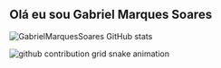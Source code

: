 ## Olá eu sou Gabriel Marques Soares

![GabrielMarquesSoares GitHub stats](https://github-readme-stats.vercel.app/api?username=GabrielMarquesSoares&show_icons=true&theme=transparent)

<picture align="center">
  <source media="(prefers-color-scheme: dark)" srcset="https://raw.githubusercontent.com/GabrielMarquesSoares/GabrielMarquesSoares/output/github-contribution-grid-snake-dark.svg">
  <source media="(prefers-color-scheme: light)" srcset="https://raw.githubusercontent.com/GabrielMarquesSoares/GabrielMarquesSoares/output/github-contribution-grid-snake-dark.svg">
  <img align="center" alt="github contribution grid snake animation" src="https://raw.githubusercontent.com/GabrielMarquesSoares/GabrielMarquesSoares/output/github-contribution-grid-snake.svg">
</picture>

##
